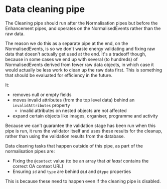 # Data cleaning pipe

The Cleaning pipe should run after the Normalisation pipes but before the Enhancement pipes, and operates on the NormalisedEvents rather than the raw data.

The reason we do this as a separate pipe at the end, on the NormalisedEvents, is so we don't waste energy validating and fixing raw data that doesn't actually get used at the end. It's a tradeoff though, because in some cases we end up with several (to hundreds) of NormalisedEvents derived from fewer raw data objects, in which case it would actually be less work to clean up the raw data first. This is something that should be evaluated for efficiency in the future.

It:

* removes null or empty fields
* moves invalid attributes (from the top level data) behind an `invalidAttributes` property
    * invalid attributes on nested objects are not affected
* expand certain objects like images, organiser, programme and activity

Because we can't guarantee the validation stage has been run when this pipe is run, it runs the validator itself and uses these results for the cleanup, rather than using the validation results from the database.

Data cleaning tasks that happen outside of this pipe, as part of the normalisation pipes are:

* Fixing the `@context` value (to be an array that *at least* contains the correct OA context URL)
* Ensuring `id` and `type` are behind `@id` and `@type` properties

This is because these need to happen even if the cleaning pipe is disabled.
